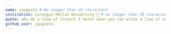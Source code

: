 ```yaml
---
name: jauguste # No longer than 28 characters
institution: Carnegie Mellon University 🚩 # no longer than 58 characters
quote: why do a line of [insert X here] when you can write a line of code # no longer than 100 characters, avoid using quotes(") to guarantee the format remains the same.
github_user: jauguste
---
```

